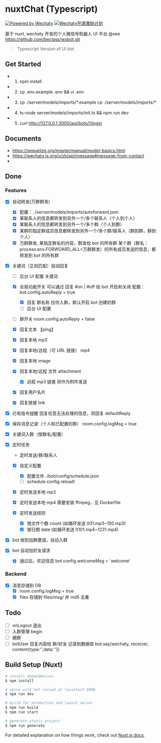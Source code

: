 # nuxtChat (Typescript)

[![Powered by Wechaty](https://img.shields.io/badge/Powered%20By-Wechaty-green.svg)](https://github.com/chatie/wechaty)
[![Wechaty开源激励计划](https://img.shields.io/badge/Wechaty-开源激励计划-green.svg)](https://github.com/juzibot/Welcome/wiki/Everything-about-Wechaty)

基于 nuxt, wechaty 开发的个人微信号机器人 UI 平台 @see https://github.com/beclass/wxbot.git

> Typescript Version of UI bot

## Get Started

- 1. npm install
- 2. cp .env.example .env && vi .env
- 3. cp ./server/models/imports/\*.example cp ./server/models/imports/\*
- 4. ts-node server/models/imports/init.ts && npm run dev
- 5. curl http://127.0.0.1:3000/api/bots/1/login

## Documents

- https://sequelize.org/master/manual/model-basics.html
- https://wechaty.js.org/v/zh/api/message#message-from-contact
-

## Done

### Features

- [x] 自动转发(万群群发)

  - [x] 配置： ./server/models/imports/autoforward.json
  - [x] 某联系人的信息都转发到另外一个/多个联系人（个人到个人）
  - [x] 某联系人的信息都转发到另外一个/多个群（个人到群）
  - [x] 某群的指定群成员信息都转发到另外一个/多个群/联系人（群到群，群到个人）
  - [x] 万群群发, 某指定群名的内容，群发给 bot 的所有群
        某个群（群名：process.env.FORWOARD_ALL=万群群发）的所有成员发送的信息，都转发到 bot 的所有群

- [x] 关键词（正则匹配）自动回复

  - [ ] 后台 UI 配置 关键词
  - [x] 全局功能开关
        可以通过 回复 #on | #off 给 bot 开启和关闭
        配置： bot.config.autoReply = true
    - [x] 回复 群名称 拉你入群，默认开启 bot 创建的群
    - [ ] 后台 UI 配置
  - [ ] 群开关
        room.config.autoReply = false

  - [x] 回复文本 【ping】
  - [x] 回复本地 mp3
  - [x] 回复本地/远程（可 URL 链接） mp4
  - [x] 回复本地 image
  - [x] 回复本地/远程 文件 attachment
    - [x] 远程 mp3 链接 将作为附件发送
  - [x] 回复用户名片
  - [x] 回复链接 link

- [x] 已有指令提醒
      回复任意无法处理的信息，将回复 defaultReply
- [x] 保存消息记录（个人和已配置的群）
      room.config.logMsg = true
- [x] 关键词入群（按群名/配置）
- [x] 定时任务

  - 定时发送/群/联系人
  - [x] 自定义配置
    - [x] 配置文件 ./bot/config/schedule.json
    - [ ] schedule config reload!
  - [x] 定时发送本地 mp3
  - [x] 定时发送本地 mp4 需要安装 ffmpeg，见 Dockerfile
  - [x] 定时发送规则

    - [x] 按文件个数 count (如循环发送 001.mp3~150.mp3)
    - [x] 按日期 date (如循环发送 0101.mp4~1231.mp4)

- [x] bot 收到加群邀请，自动入群
- [x] bot 自动加好友请求
  - [x] 通过后，欢迎信息 bot.config.welcomeMsg = 'welcome'

### Backend

- [x] 消息存储到 DB
  - [x] room.config.logMsg = true
  - [x] files 存储到 files/msg/ 并 md5 去重

## Todo

- [ ] onLogout 退出
- [ ] 入群管理 begin
- [ ] 踢群
- [ ] botUser 回复内容给 群/好友 记录到数据库 bot.say(wechaty, receiver, content{type:'',data:''})

## Build Setup (Nuxt)

```bash
# install dependencies
$ npm install

# serve with hot reload at localhost:3000
$ npm run dev

# build for production and launch server
$ npm run build
$ npm run start

# generate static project
$ npm run generate
```

For detailed explanation on how things work, check out [Nuxt.js docs](https://nuxtjs.org).
